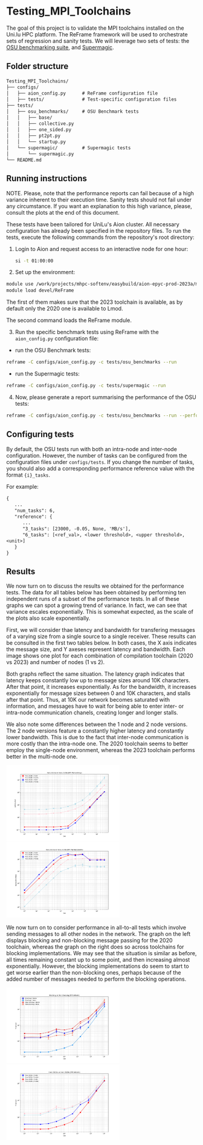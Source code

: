 # Testing_MPI_Toolchains

The goal of this project is to validate the MPI toolchains installed on the Uni.lu HPC platform. The ReFrame framework will be used to orchestrate sets of regression and sanity tests. We will leverage two sets of tests: the  [OSU benchmarking suite](http://mvapich.cse.ohio-state.edu/benchmarks/), and [Supermagic](https://github.com/hpc/supermagic).

## Folder structure
```
Testing_MPI_Toolchains/
├── configs/                    
│   ├── aion_config.py      # ReFrame configuration file
│   ├── tests/              # Test-specific configuration files
├── tests/
│   ├── osu_benchmarks/     # OSU Benchmark tests
│   │   ├── base/           
│   │   ├── collective.py
│   │   ├── one_sided.py
│   │   ├── pt2pt.py
│   │   └── startup.py
│   └── supermagic/         # Supermagic tests
│       └── supermagic.py
└── README.md
```


## Running instructions

NOTE. Please, note that the performance reports can fail because of a high
variance inherent to their execution time. Sanity tests should not fail under
any circumstance. If you want an explanation to this high variance, please,
consult the plots at the end of this document.

These tests have been tailored for UniLu's Aion cluster. All necessary
configuration has already been specified in the repository files. 
To run the tests, execute the following commands from the repository's root directory:

1. Login to Aion and request access to an interactive node for one hour:
   ```bash
   si -t 01:00:00
   ```

2. Set up the environment:

```bash
module use /work/projects/mhpc-softenv/easybuild/aion-epyc-prod-2023a/modules/all/
module load devel/ReFrame
```

The first of them makes sure that the 2023 toolchain is available, as by default
only the 2020 one is available to Lmod. 

The second command loads the ReFrame module.

3. Run the specific benchmark tests using ReFrame with the `aion_config.py` configuration file:

* run the OSU Benchmark tests:
```bash
reframe -C configs/aion_config.py -c tests/osu_benchmarks --run
```

* run the Supermagic tests:
```bash
reframe -C configs/aion_config.py -c tests/supermagic --run
```

4. Now, please generate a report summarising the performance of the OSU tests:

```bash
reframe -C configs/aion_config.py -c tests/osu_benchmarks --run --performance-report
```

## Configuring tests

By default, the OSU tests run with both an intra-node and inter-node configuration. However, the number of tasks can be configured from the configuration files under `configs/tests`. If you change the number of tasks, you should also add a corresponding performance reference value with the format `{i}_tasks`.

For example:
```
{
   ...
   "num_tasks": 6,
   "reference": {
      ...
      "3_tasks": [23000, -0.05, None, 'MB/s'],
      "6_tasks": [<ref_val>, <lower threshold>, <upper threshold>, <unit>]
   }
}
```

## Results

We now turn on to discuss the results we obtained for the performance tests. The data for all tables below has been obtained by performing ten independent runs of a subset of the performance tests. In all of these graphs we can spot a growing trend of variance. In fact, we can see that variance escales exponentially. This is somewhat expected, as the scale of the plots also scale exponentially.

First, we will consider thae latency and bandwidth for transfering messages of a varying size from a single source to a single receiver. These results can be consulted in the first two tables below. In both cases, the X axis indicates the message size, and Y axeses represent latency and bandwidth. Each image shows one plot for each combination of compilation toolchain (2020 vs 2023) and number of nodes (1 vs 2).

Both graphs reflect the same situation. The latency graph indicates that latency keeps constantly low up to message sizes around 10K characters. After that point, it increases exponentially. As for the bandwidth, it increases exponentially for message sizes between 0 and 10K characters, and stalls after that point. Thus, at 10K our network becomes saturated with information, and messages have to wait for being able to enter inter- or intra-node communication chanels, creating longer and longer stalls.

We also note some differences between the 1 node and 2 node versions. The 2 node versions feature a constantly higher latency and constantly lower bandwidth. This is due to the fact that inter-node communication is more costly than the intra-node one. The 2020 toolchain seems to better employ the single-node environment, whereas the 2023 toolchain performs better in the multi-node one.
<p float="left">
   <img src="https://github.com/Miglia12/Testing_MPI_Toolchains/blob/main/plots/put_latency.png?raw=true"   width=300>
   <img src="https://github.com/Miglia12/Testing_MPI_Toolchains/blob/main/plots/put_bandwidth.png?raw=true" width=300>
</p>

We now turn on to consider performance in all-to-all tests which involve sending messages to all other nodes in the network. The graph on the left displays blocking and non-blocking message passing for the 2020 toolchain, whereas the graph on the right does so across toolchains for blocking implementations. We may see that the situation is similar as before, all times remaining constant up to some point, and then increasing almost exponentially. However, the blocking implementations do seem to start to get worse earlier than the non-blocking ones, perhaps because of the added number of messages needed to perform the blocking operations.
<p float="left">
   <img src="https://github.com/Miglia12/Testing_MPI_Toolchains/blob/main/plots/alltoall_blocking_non_blocking.jpg?raw=true" width=300>
   <img src="https://github.com/Miglia12/Testing_MPI_Toolchains/blob/main/plots/alltoall_toolchains.png?raw=true"            width=300>
</p>
